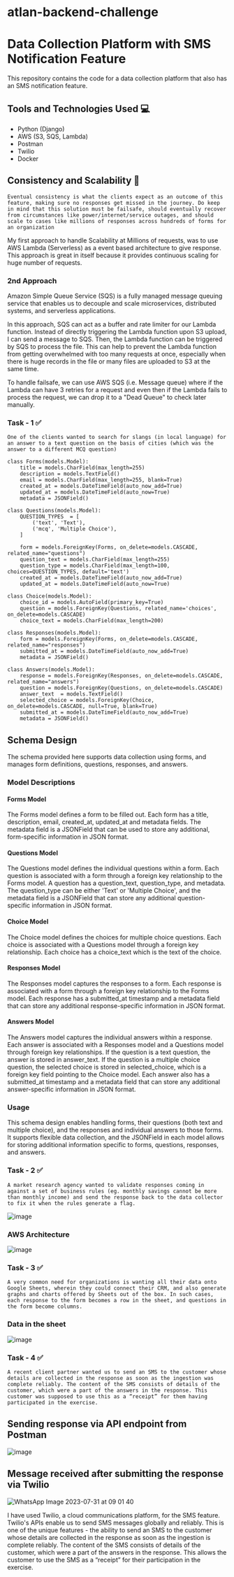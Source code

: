 # atlan-backend-challenge
# Data Collection Platform with SMS Notification Feature
This repository contains the code for a data collection platform that also has an SMS notification feature.

## Tools and Technologies Used :computer:
- Python (Django)
- AWS (S3, SQS, Lambda)
- Postman
- Twilio
- Docker

## Consistency and Scalability :rocket:
```Eventual consistency is what the clients expect as an outcome of this feature, making sure no responses get missed in the journey. Do keep in mind that this solution must be failsafe, should eventually recover from circumstances like power/internet/service outages, and should scale to cases like millions of responses across hundreds of forms for an organization```

My first approach to handle Scalability at Millions of requests, was to use AWS Lambda (Serverless) as a event based architecture to give response.
This approach is great in itself because it provides continuous scaling for huge number of requests.

### 2nd Approach
Amazon Simple Queue Service (SQS) is a fully managed message queuing service that enables us to decouple and scale microservices, distributed systems, and serverless applications.

In this approach, SQS can act as a buffer and rate limiter for our Lambda function. Instead of directly triggering the Lambda function upon S3 upload, I can send a message to SQS. Then, the Lambda function can be triggered by SQS to process the file. This can help to prevent the Lambda function from getting overwhelmed with too many requests at once, especially when there is huge records in the file or many files are uploaded to S3 at the same time.

To handle failsafe, we can use AWS SQS (i.e. Message queue) where if the Lambda can have 3 retries for a request and even then if the Lambda fails to process the request, we can drop it to a "Dead Queue" to check later manually.


### Task - 1 ✅
```One of the clients wanted to search for slangs (in local language) for an answer to a text question on the basis of cities (which was the answer to a different MCQ question)```

```
class Forms(models.Model):
    title = models.CharField(max_length=255)
    description = models.TextField()
    email = models.CharField(max_length=255, blank=True)
    created_at = models.DateTimeField(auto_now_add=True)
    updated_at = models.DateTimeField(auto_now=True)
    metadata = JSONField()
```

```
class Questions(models.Model):
    QUESTION_TYPES  = [
        ('text', 'Text'),
        ('mcq', 'Multiple Choice'),
    ]

    form = models.ForeignKey(Forms, on_delete=models.CASCADE, related_name="questions")
    question_text = models.CharField(max_length=255)
    question_type = models.CharField(max_length=100, choices=QUESTION_TYPES, default='text')
    created_at = models.DateTimeField(auto_now_add=True)
    updated_at = models.DateTimeField(auto_now=True)
```

```
class Choice(models.Model):
    choice_id = models.AutoField(primary_key=True)
    question = models.ForeignKey(Questions, related_name='choices', on_delete=models.CASCADE)
    choice_text = models.CharField(max_length=200)
```


```
class Responses(models.Model):
    form = models.ForeignKey(Forms, on_delete=models.CASCADE, related_name="responses")
    submitted_at = models.DateTimeField(auto_now_add=True)
    metadata = JSONField()
```

```
class Answers(models.Model):
    response = models.ForeignKey(Responses, on_delete=models.CASCADE, related_name="answers")
    question = models.ForeignKey(Questions, on_delete=models.CASCADE)
    answer_text  = models.TextField()
    selected_choice = models.ForeignKey(Choice, on_delete=models.CASCADE, null=True, blank=True)
    submitted_at = models.DateTimeField(auto_now_add=True)
    metadata = JSONField()
```

## Schema Design

The schema provided here supports data collection using forms, and manages form definitions, questions, responses, and answers.

### Model Descriptions
#### Forms Model
The Forms model defines a form to be filled out. Each form has a title, description, email, created_at, updated_at and metadata fields. The metadata field is a JSONField that can be used to store any additional, form-specific information in JSON format.

#### Questions Model
The Questions model defines the individual questions within a form. Each question is associated with a form through a foreign key relationship to the Forms model. A question has a question_text, question_type, and metadata. The question_type can be either 'Text' or 'Multiple Choice', and the metadata field is a JSONField that can store any additional question-specific information in JSON format.

#### Choice Model
The Choice model defines the choices for multiple choice questions. Each choice is associated with a Questions model through a foreign key relationship. Each choice has a choice_text which is the text of the choice.

#### Responses Model
The Responses model captures the responses to a form. Each response is associated with a form through a foreign key relationship to the Forms model. Each response has a submitted_at timestamp and a metadata field that can store any additional response-specific information in JSON format.

#### Answers Model
The Answers model captures the individual answers within a response. Each answer is associated with a Responses model and a Questions model through foreign key relationships. If the question is a text question, the answer is stored in answer_text. If the question is a multiple choice question, the selected choice is stored in selected_choice, which is a foreign key field pointing to the Choice model. Each answer also has a submitted_at timestamp and a metadata field that can store any additional answer-specific information in JSON format.

### Usage
This schema design enables handling forms, their questions (both text and multiple choice), and the responses and individual answers to those forms. It supports flexible data collection, and the JSONField in each model allows for storing additional information specific to forms, questions, responses, and answers.


### Task - 2 ✅
```A market research agency wanted to validate responses coming in against a set of business rules (eg. monthly savings cannot be more than monthly income) and send the response back to the data collector to fix it when the rules generate a flag.```

![image](https://github.com/adityagoel28/atlan-backend-challenge/assets/67872867/fafcd5fa-6eb9-4ff7-88b0-17f45c9bdb51)

### AWS Architecture
![image](https://github.com/adityagoel28/atlan-backend-challenge/assets/67872867/bd6c2c1f-2d79-4ea4-b6d2-c80f12de59d9)


### Task - 3 ✅
```A very common need for organizations is wanting all their data onto Google Sheets, wherein they could connect their CRM, and also generate graphs and charts offered by Sheets out of the box. In such cases, each response to the form becomes a row in the sheet, and questions in the form become columns.```

### Data in the sheet
![image](https://github.com/adityagoel28/atlan-backend-challenge/assets/67872867/c804159b-c446-4aa8-b47c-70d7f50afcd5)


### Task - 4 ✅
```A recent client partner wanted us to send an SMS to the customer whose details are collected in the response as soon as the ingestion was complete reliably. The content of the SMS consists of details of the customer, which were a part of the answers in the response. This customer was supposed to use this as a “receipt” for them having participated in the exercise.```

## Sending response via API endpoint from Postman
![image](https://github.com/adityagoel28/atlan-backend-challenge/assets/67872867/c7a1104a-2123-465f-9c89-b2a27f450d69)

## Message received after submitting the response via Twilio
![WhatsApp Image 2023-07-31 at 09 01 40](https://github.com/adityagoel28/atlan-backend-challenge/assets/67872867/8b165d4d-e71f-4f43-8971-a3823c8e8f50)

I have used Twilio, a cloud communications platform, for the SMS feature. Twilio's APIs enable us to send SMS messages globally and reliably.
This is one of the unique features - the ability to send an SMS to the customer whose details are collected in the response as soon as the ingestion is complete reliably. The content of the SMS consists of details of the customer, which were a part of the answers in the response. This allows the customer to use the SMS as a “receipt” for their participation in the exercise.
